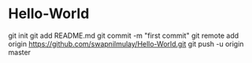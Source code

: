 # Hello-World
git init
git add README.md
git commit -m "first commit"
git remote add origin https://github.com/swapnilmulay/Hello-World.git
git push -u origin master
